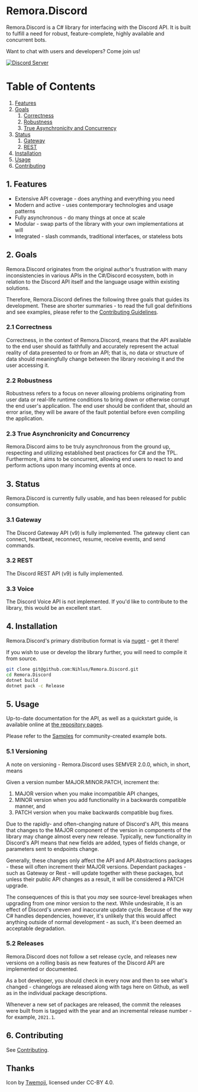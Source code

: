 Remora.Discord
==============

Remora.Discord is a C# library for interfacing with the Discord API. It is built
to fulfill a need for robust, feature-complete, highly available and concurrent 
bots.

Want to chat with users and developers? Come join us!

[![Discord Server][5]][4] 

# Table of Contents
1. [Features](#1-features)
2. [Goals](#2-goals)
    1. [Correctness](#21-correctness)
    2. [Robustness](#22-robustness)
    3. [True Asynchronicity and Concurrency](#23-true-asynchronicity-and-concurrency)
3. [Status](#3-status)
    1. [Gateway](#31-gateway)
    2. [REST](#32-rest)
4. [Installation](#4-installation)
5. [Usage](#5-usage)
6. [Contributing](.github/CONTRIBUTING.md)

## 1. Features
  * Extensive API coverage - does anything and everything you need
  * Modern and active - uses contemporary technologies and usage patterns
  * Fully asynchronous - do many things at once at scale
  * Modular - swap parts of the library with your own implementations at will
  * Integrated - slash commands, traditional interfaces, or stateless bots

## 2. Goals
Remora.Discord originates from the original author's frustration with many 
inconsistencies in various APIs in the C#/Discord ecosystem, both in relation to
the Discord API itself and the language usage within existing solutions.

Therefore, Remora.Discord defines the following three goals that guides its 
development. These are shorter summaries - to read the full goal definitions and
see examples, please refer to the [Contributing Guidelines][2].

### 2.1 Correctness
Correctness, in the context of Remora.Discord, means that the API available to 
the end user should as faithfully and accurately represent the actual reality of
data presented to or from an API; that is, no data or structure of data should 
meaningfully change between the library receiving it and the user accessing it.

### 2.2 Robustness
Robustness refers to a focus on never allowing problems originating from user 
data or real-life runtime conditions to bring down or otherwise corrupt the end 
user's application. The end user should be confident that, should an error 
arise, they will be aware of the fault potential before even compiling the 
application.

### 2.3 True Asynchronicity and Concurrency
Remora.Discord aims to be truly asynchronous from the ground up, respecting and
utilizing established best practices for C# and the TPL. Furthermore, it aims to
be concurrent, allowing end users to react to and perform actions upon many 
incoming events at once.

## 3. Status
Remora.Discord is currently fully usable, and has been released for public 
consumption.

### 3.1 Gateway
The Discord Gateway API (v9) is fully implemented. The gateway client can 
connect, heartbeat, reconnect, resume, receive events, and send commands.

### 3.2 REST
The Discord REST API (v9) is fully implemented.

### 3.3 Voice
The Discord Voice API is not implemented. If you'd like to contribute to the 
library, this would be an excellent start.

## 4. Installation
Remora.Discord's primary distribution format is via [nuget][3] - get it there!

If you wish to use or develop the library further, you will need to compile it 
from source.

```bash
git clone git@github.com:Nihlus/Remora.Discord.git
cd Remora.Discord
dotnet build
dotnet pack -c Release
```

## 5. Usage
Up-to-date documentation for the API, as well as a quickstart guide, is 
available online at [the repository pages][1].

Please refer to the [Samples](Samples) for community-created example bots.

### 5.1 Versioning
A note on versioning - Remora.Discord uses SEMVER 2.0.0, which, in short, means

Given a version number MAJOR.MINOR.PATCH, increment the:

  1. MAJOR version when you make incompatible API changes,
  2. MINOR version when you add functionality in a backwards compatible manner,
     and
  3. PATCH version when you make backwards compatible bug fixes.

Due to the rapidly- and often-changing nature of Discord's API, this means that 
changes to the MAJOR component of the version in components of the library may
change almost every new release. Typically, new functionality in Discord's API
means that new fields are added, types of fields change, or parameters sent to 
endpoints change.

Generally, these changes only affect the API and API.Abstractions packages - 
these will often increment their MAJOR versions. Dependant packages - such as 
Gateway or Rest - will update together with these packages, but unless their 
public API changes as a result, it will be considered a PATCH upgrade.

The consequences of this is that you *may* see source-level breakages when 
upgrading from one minor version to the next. While undesirable, it is an effect
of Discord's uneven and inaccurate update cycle. Because of the way C# handles
dependencies, however, it's unlikely that this would affect anything outside of 
normal development - as such, it's been deemed an acceptable degradation.

### 5.2 Releases
Remora.Discord does not follow a set release cycle, and releases new versions 
on a rolling basis as new features of the Discord API are implemented or 
documented.

As a bot developer, you should check in every now and then to see what's 
changed - changelogs are released along with tags here on Github, as well as in
the individual package descriptions.

Whenever a new set of packages are released, the commit the releases were built 
from is tagged with the year and an incremental release number - for example,
`2021.1`.

## 6. Contributing
See [Contributing][2].

## Thanks
Icon by [Twemoji][6], licensed under CC-BY 4.0.

[1]: https://nihlus.github.io/Remora.Discord/
[2]: .github/CONTRIBUTING.md
[3]: https://www.nuget.org/packages/Remora.Discord/
[4]: https://discord.gg/tRJbg8HNdt
[5]: https://img.shields.io/static/v1?label=Chat&message=on%20Discord&color=7289da&logo=discord
[6]: https://twemoji.twitter.com/
